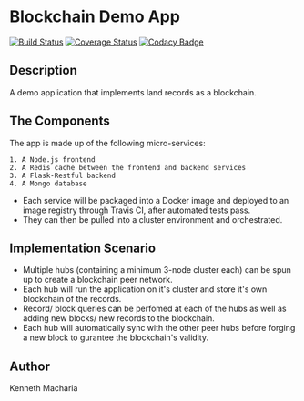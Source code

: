 # Blockchain Demo App

[![Build Status](https://travis-ci.org/Kenneth-Macharia/BlockChain-App.svg?branch=master)](https://travis-ci.org/Kenneth-Macharia/BlockChain-App)
[![Coverage Status](https://coveralls.io/repos/github/Kenneth-Macharia/BlockChain-App/badge.svg?branch=master)](https://coveralls.io/github/Kenneth-Macharia/BlockChain-App?branch=master)
[![Codacy Badge](https://app.codacy.com/project/badge/Grade/2aeb21c8472244498f1c634303d3d105)](https://www.codacy.com/manual/Kenneth-Macharia/BlockChain-App?utm_source=github.com&amp;utm_medium=referral&amp;utm_content=Kenneth-Macharia/BlockChain-App&amp;utm_campaign=Badge_Grade)

## Description

A demo application that implements land records as a blockchain.

## The Components

The app is made up of the following micro-services:

    1. A Node.js frontend
    2. A Redis cache between the frontend and backend services
    3. A Flask-Restful backend
    4. A Mongo database

- Each service will be packaged into a Docker image and deployed to an image registry through Travis CI, after automated tests pass.
- They can then be pulled into a cluster environment and orchestrated.

## Implementation Scenario

- Multiple hubs (containing a minimum 3-node cluster each) can be spun up to create a blockchain peer network.
- Each hub will run the application on it's cluster and store it's own blockchain of the records.
- Record/ block queries can be perfomed at each of the hubs as well as adding new blocks/ new records to the blockchain.
- Each hub will automatically sync with the other peer hubs before forging a new block to gurantee the blockchain's validity.

## Author

Kenneth Macharia
